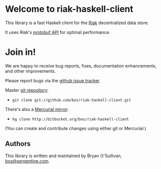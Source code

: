 # Welcome to riak-haskell-client

This library is a fast Haskell client for the
[Riak](http://www.basho.com/Riak.html) decentralized data store.

It uses Riak's [protobuf API](http://wiki.basho.com/PBC-API.html) for
optimal performance.

# Join in!

We are happy to receive bug reports, fixes, documentation enhancements,
and other improvements.

Please report bugs via the
[github issue tracker](http://github.com/bos/riak-haskell-client/issues).

Master [git repository](http://github.com/bos/riak-haskell-client):

* `git clone git://github.com/bos/riak-haskell-client.git`

There's also a [Mercurial mirror](http://bitbucket.org/bos/riak-haskell-client):

* `hg clone http://bitbucket.org/bos/riak-haskell-client`

(You can create and contribute changes using either git or Mercurial.)

Authors
-------

This library is written and maintained by Bryan O'Sullivan,
<bos@serpentine.com>.
